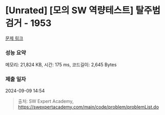 # [Unrated] [모의 SW 역량테스트] 탈주범 검거 - 1953 

[문제 링크](https://swexpertacademy.com/main/code/problem/problemDetail.do?contestProbId=AV5PpLlKAQ4DFAUq) 

### 성능 요약

메모리: 21,824 KB, 시간: 175 ms, 코드길이: 2,645 Bytes

### 제출 일자

2024-09-09 14:54



> 출처: SW Expert Academy, https://swexpertacademy.com/main/code/problem/problemList.do